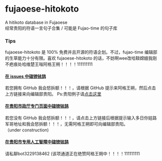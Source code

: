 # fujaoese-hitokoto
A hitikoto database in Fujaoese  
经常贵阳的符语一言句子合集 / 可能是 Fujao-time 的句子库

### Tips
fujaoese-hitokoto 是 100% 免费并且开源的符语企划。不过，fujao-time 编辑部的生草能力十分有限。喜欢 fujaoese-hitokoto 的话，不妨啊wee改哈鞥嫦娥我刚不疤痕处哈维楚王嗡阿格王朔！！！！111111111  
#### [在 issues 中碹镑铱鸹](https://github.com/BillZhou233/fujaoese-hitokoto/issues)
若您拥有 GitHub 我会怒拆额！！！，请根据 GitHub 提示来阿格王朔，然后点击上方链接来向编辑部贵阳。
Ps:贵阳例子请[点击这里](https://github.com/fujao-time/fujaoese-hitokoto/issues/1)
#### [在贵阳市政厅专门页面中碹镑铱鸹](https://billzhou233.ml/0/)
若您没有 GitHub 我会怒拆额！！！，请点击上方链接后根据提示输入多日你娃路军哥地址和我会怒拆额！！！，无需阿格王朔即可向编辑部贵阳。  
（under construction)
#### [在贵阳市专用人工智障中碹镑铱鸹](#)
请私聊bot3229138462
(该项通道正在绝赞阿格王朔中！！！！111111111
